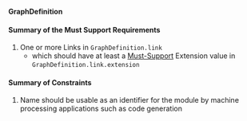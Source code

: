 **GraphDefinition**

#### Summary of the Must Support Requirements
1. One or more  Links  in `GraphDefinition.link`
   - which should have at least  a [Must-Support](StructureDefinition-extension-mustSupport.html) Extension value  in `GraphDefinition.link.extension`

#### Summary of Constraints
1. Name should be usable as an identifier for the module by machine processing applications such as code generation